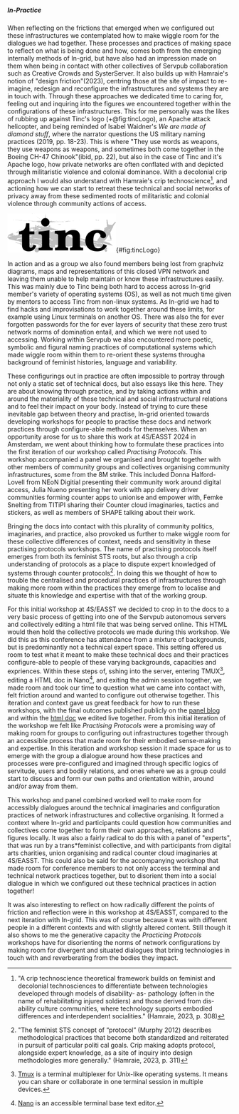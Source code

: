 ##### In-Practice

When reflecting on the frictions that emerged when we configured out these infrastructures we contemplated how to make wiggle room for the dialogues we had together. These processes and practices of making space to reflect on what is being done and how, comes both from the emerging internally methods of In-grid, but have also had an impression made on them when being in contact with other collectives of Servpub collaboration such as Creative Crowds and SysterServer. It also builds up with Hamraie's notion of "design friction"(2023), centring those at the site of impact to re-imagine, redesign and reconfigure the infrastructures and systems they are in touch with. Through these approaches we dedicated time to caring for, feeling out and inquiring into the figures we encountered together within the configurations of these infrastructures. This for me personally was the likes of rubbing up against Tinc's logo (+@fig:tincLogo), an Apache attack helicopter, and being reminded of Isabel Waidner's *We are made of diamond stuff*, where the narrator questions the US military naming practices (2019, pp. 18-23). This is where "They use words as weapons, they use weapons as weapons, and sometimes both come together in the Boeing CH-47 Chinook"(ibid, pp. 22), but also in the case of Tinc and it's Apache logo, how private networks are often conflated with and depicted through militaristic violence and colonial dominance. With a decolonial crip approach I would also understand with Hamraie's crip technoscience[^a1], and actioning how we can start to retreat these technical and social networks of privacy away from these sedimented roots of militaristic and colonial violence through community actions of access.

![Tinc logo which shows a grey scale Apache attach helicopter behind tinc written in lower case black writing](../05_media/image1.png){#fig:tincLogo}

In action and as a group we also found members being lost from graphviz diagrams, maps and representations of this closed VPN network and leaving them unable to help maintain or know these infrastructures easily. This was mainly due to Tinc being both hard to access across In-grid member's variety of operating systems (OS), as well as not much time given by mentors to access Tinc from non-linux systems. As In-grid we had to find hacks and improvisations to work together around these limits, for example using Linux terminals on another OS. There was also the for ever forgotten passwords for the for ever layers of security that these zero trust network norms of domination entail, and which we were not used to accessing. Working within Servpub we also encountered more poetic, symbolic and figural naming practices of computational systems which made wiggle room within them to re-orient these systems througha background of feminist histories, language and variability. 

These configurings out in practice are often impossible to portray through not only a static set of technical docs, but also essays like this here. They are about knowing through practice, and by taking actions within and around the materiality of these technical and social infrastructural relations and to feel their impact on your body. Instead of trying to cure these inevitable gap between theory and practise, In-grid oriented towards developing workshops for people to practise these docs and network practices through configure-able methods for themselves. When an opportunity arose for us to share this work at 4S/EASST 2024 in Amsterdam, we went about thinking how to formulate these practices into the first iteration of our workshop called *Practising Protocols*. This workshop accompanied a panel we organised and brought together with other members of community groups and collectives organising community infrastructures, some from the 8M strike. This included Donna Halford-Lovell from NEoN Digitial presenting their community work around digital access, Julia Nueno presenting her work with app delivery driver communities forming counter apps to unionise and empower with, Femke Snelting from TITiPI sharing their Counter cloud imaginaries, tactics and stickers, as well as members of SHAPE talking about their work.

Bringing the docs into contact with this plurality of community politics, imaginaries, and practice, also provoked us further to make wiggle room for these collective differences of context, needs and sensitivity in these practising protocols workshops. The name of practising protocols itself emerges from both its feminist STS roots, but also through a crip understanding of protocols as a place to dispute expert knowledged of systems through counter protocols[^a2]. In doing this we thought of how to trouble the centralised and procedural practices of infrastructures through making more room within the practices they emerge from to localise and situate this knowledge and expertise with that of the working group.

For this initial workshop at 4S/EASST we decided to crop in to the docs to a very basic process of getting into one of the Servpub autonomous servers and collectively editing a html file that was being served online. This HTML would then hold the collective protocols we made during this workshop. We did this as this conference has attendance from a mixture of backgrounds, but is predominantly not a technical expert space. This setting offered us room to test what it meant to make these technical docs and their practices configure-able to people of these varying backgrounds, capacities and expriences. Within these steps of, sshing into the server, entering TMUX[^r7], editing a HTML doc in Nano[^r8], and exiting the admin session together, we made room and took our time to question what we came into contact with, felt friction around and wanted to configure out otherwise together. This iteration and context gave us great feedback for how to run these workshops, with the final outcomes published publicly on the [panel blog](https://ci.servpub.net/in-grid/collective-infrastructures) and within the [html doc](https://servpub.net/ci_protocols.html) we edited live together. From this initial iteration of the workshop we felt like _Practising Protocols_ were a promising way of making room for groups to configuring out infrastructures together through an accessible process that made room for their embodied sense-making and expertise. In this iteration and workshop session it made space for us to emerge with the group a dialogue around how these practices and processes were pre-configured and imagined through specific logics of servitude, users and bodily relations, and ones where we as a group could start to discuss and form our own paths and orientation within, around and/or away from them.

This workshop and panel combined worked well to make room for accessibly dialogues around the technical imaginaries and configuration practices of network infrastructures and collective organising. It formed a context where In-grid and participants could question how communities and collectives come together to form their own approaches, relations and figures locally. It was also a fairly radical to do this with a panel of "experts", that was run by a trans\*feminist collective, and with participants from digital arts charities, union organising and radical counter cloud imaginaries at 4S/EASST. This could also be said for the accompanying workshop that made room for conference members to not only access the terminal and technical network practices together, but to disorient them into a social dialogue in which we configured out these technical practices in action together!

It was also interesting to reflect on how radically different the points of friction and reflection were in this workshop at 4S/EASST, compared to the next iteration with In-grid. This was of course because it was with different people in a different contexts and with slightly altered content. Still though it also shows to me the generative capacity the *Practicing Protocols* workshops have for disorienting the norms of network configurations by making room for divergent and situated dialogues that bring technologies in touch with and reverberating from the bodies they impact.


[^r7]: [Tmux](https://github.com/tmux/tmux/wiki) is a terminal multiplexer for Unix-like operating systems. It means you can share or collaborate in one terminal session in multiple devices.
[^r8]: [Nano](https://www.nano-editor.org/) is an accessible terminal base text editor.
[^a1]: "A crip technoscience theoretical framework builds on feminist and decolonial technosciences to differentiate between technologies developed through models of disability- as- pathology (often in the name of rehabilitating injured soldiers) and those derived from dis-ability culture communities, where technology supports embodied differences and interdependent socialities." (Hamraie, 2023, p. 308)
[^a2]: "The feminist STS concept of “protocol” (Murphy 2012) describes methodological practices that become both standardized and reiterated in pursuit of particular politi cal goals. Crip making adopts protocol, alongside expert knowledge, as a site of inquiry into design methodologies more generally." (Hamraie, 2023, p. 311)